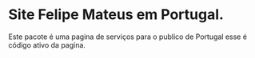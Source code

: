 
# Site Felipe Mateus em Portugal.
Este pacote é uma pagina de serviços para o publico de Portugal esse é código ativo da pagina.
